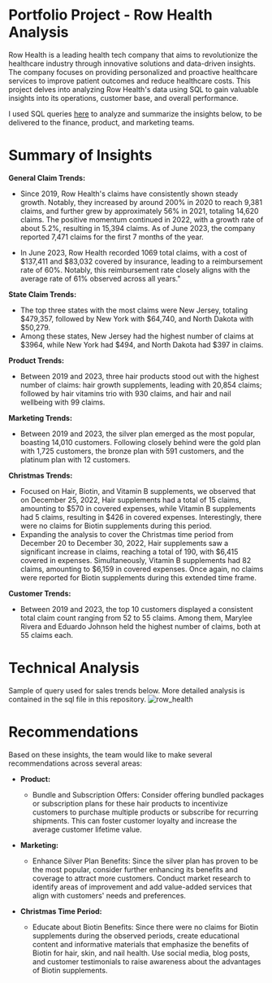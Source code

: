 # Portfolio Project - Row Health Analysis
Row Health is a leading health tech company that aims to revolutionize the healthcare industry through innovative solutions and data-driven insights. The company focuses on providing personalized and proactive healthcare services to improve patient outcomes and reduce healthcare costs. This project delves into analyzing Row Health's data using SQL to gain valuable insights into its operations, customer base, and overall performance.

I used SQL queries [here](https://github.com/wzhang0194/Row-Health-SQL-Project/blob/main/Row_Health_SQL_Queries.sql) to analyze and summarize the insights below, to be delivered to the finance, product, and marketing teams.

# Summary of Insights
**General Claim Trends:** 
* Since 2019, Row Health's claims have consistently shown steady growth. Notably, they increased by around 200% in 2020 to reach 9,381 claims, and further grew by approximately 56% in 2021, totaling 14,620 claims. The positive momentum continued in 2022, with a growth rate of about 5.2%, resulting in 15,394 claims. As of June 2023, the company reported 7,471 claims for the first 7 months of the year.

* In June 2023, Row Health recorded 1069 total claims, with a cost of $137,411 and $83,032 covered by insurance, leading to a reimbursement rate of 60%. Notably, this reimbursement rate closely aligns with the average rate of 61% observed across all years."
  
**State Claim Trends:** 
* The top three states with the most claims were New Jersey, totaling $479,357, followed by New York with $64,740, and North Dakota with $50,279.
* Among these states, New Jersey had the highest number of claims at $3964, while New York had $494, and North Dakota had $397 in claims.

**Product Trends:**
* Between 2019 and 2023, three hair products stood out with the highest number of claims: hair growth supplements, leading with 20,854 claims; followed by hair vitamins trio with 930 claims, and hair and nail wellbeing with 99 claims.

**Marketing Trends:**
* Between 2019 and 2023, the silver plan emerged as the most popular, boasting 14,010 customers. Following closely behind were the gold plan with 1,725 customers, the bronze plan with 591 customers, and the platinum plan with 12 customers.

**Christmas Trends:**
* Focused on Hair, Biotin, and Vitamin B supplements, we observed that on December 25, 2022, Hair supplements had a total of 15 claims, amounting to $570 in covered expenses, while Vitamin B supplements had 5 claims, resulting in $426 in covered expenses. Interestingly, there were no claims for Biotin supplements during this period.
* Expanding the analysis to cover the Christmas time period from December 20 to December 30, 2022, Hair supplements saw a significant increase in claims, reaching a total of 190, with $6,415 covered in expenses. Simultaneously, Vitamin B supplements had 82 claims, amounting to $6,159 in covered expenses. Once again, no claims were reported for Biotin supplements during this extended time frame.

**Customer Trends:**
* Between 2019 and 2023, the top 10 customers displayed a consistent total claim count ranging from 52 to 55 claims. Among them, Marylee Rivera and Eduardo Johnson held the highest number of claims, both at 55 claims each.

# Technical Analysis
Sample of query used for sales trends below. More detailed analysis is contained in the sql file in this repository.
![row_health](https://github.com/wzhang0194/Row-Health-SQL-Project/assets/129554366/b1a310d5-1e8e-4685-819b-8a8d1824adc7)

# Recommendations
Based on these insights, the team would like to make several recommendations across several areas:

* **Product:**
    * Bundle and Subscription Offers: Consider offering bundled packages or subscription plans for these hair products to incentivize customers to purchase multiple products or subscribe for recurring shipments. This can foster customer loyalty and increase the average customer lifetime value.

 * **Marketing:**
     * Enhance Silver Plan Benefits: Since the silver plan has proven to be the most popular, consider further enhancing its benefits and coverage to attract more customers. Conduct market research to identify areas of improvement and add value-added services that align with customers' needs and preferences.
            
 * **Christmas Time Period:**
     * Educate about Biotin Benefits: Since there were no claims for Biotin supplements during the observed periods, create educational content and informative materials that emphasize the benefits of Biotin for hair, skin, and nail health. Use social media, blog posts, and customer testimonials to raise awareness about the advantages of Biotin supplements.
       



 
